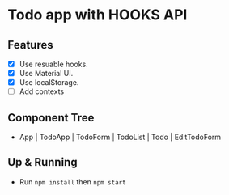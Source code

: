# Todo app with HOOKS API

## Features

- [X] Use resuable hooks.
- [X] Use Material UI.
- [X] Use localStorage.
- [ ] Add contexts

## Component Tree

- App
   | TodoApp
      | TodoForm
      | TodoList
         | Todo
            | EditTodoForm

## Up & Running

- Run `npm install` then `npm start`
